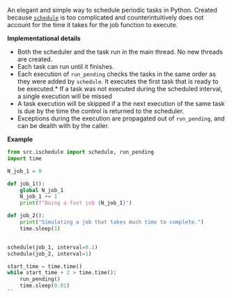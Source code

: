 An elegant and simple way to schedule periodic tasks in Python. Created because [`schedule`](https://github.com/dbader/schedule) is too complicated and counterintuitively does not account for the time it takes for the job function to execute. 

**Implementational details**

* Both the scheduler and the task run in the main thread. No new threads are created.
* Each task can run until it finishes.
* Each execution of `run_pending` checks the tasks in the same order as they were added by `schedule`. It executes the first task that is ready to be executed.* If a task was not executed during the scheduled interval, a single execution will be missed
* A task execution will be skipped if a the next execution of the same task is due by the time the control is returned to the scheduler.
* Exceptions during the execution are propagated out of `run_pending`, and can be dealth with by the caller.


**Example**
```python
from src.ischedule import schedule, run_pending
import time

N_job_1 = 0

def job_1():
    global N_job_1
    N_job_1 += 1
    print(f"Doing a fast job {N_job_1}")

def job_2():
    print("Simulating a job that takes much time to complete.")
    time.sleep(1)


schedule(job_1, interval=0.1)
schedule(job_2, interval=1)

start_time = time.time()
while start_time + 2 > time.time():
    run_pending()
    time.sleep(0.01)
``